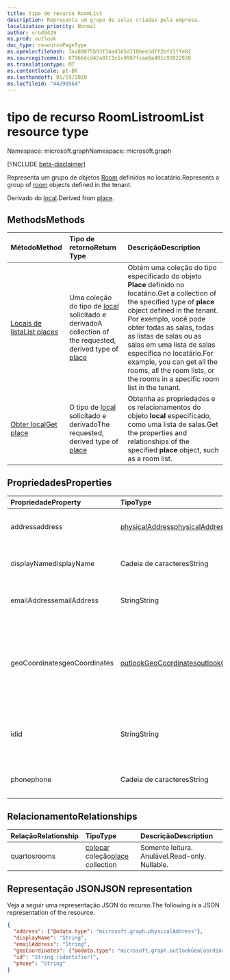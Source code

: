 ```yaml
---
title: tipo de recurso RoomList
description: Representa um grupo de salas criadas pela empresa.
localization_priority: Normal
author: vrod9429
ms.prod: outlook
doc_type: resourcePageType
ms.openlocfilehash: 3aa89075b93f34ad565d210bee3dff2bfd1ffe81
ms.sourcegitcommit: 87966dcd42a0111c5c9987fcae0a491c92022938
ms.translationtype: MT
ms.contentlocale: pt-BR
ms.lasthandoff: 05/19/2020
ms.locfileid: "44290564"
---
```

# <a name="roomlist-resource-type"></a><span data-ttu-id="122aa-103">tipo de recurso RoomList</span><span class="sxs-lookup"><span data-stu-id="122aa-103">roomList resource type</span></span>

<span data-ttu-id="122aa-104">Namespace: microsoft.graph</span><span class="sxs-lookup"><span data-stu-id="122aa-104">Namespace: microsoft.graph</span></span>

[!INCLUDE [beta-disclaimer](../../includes/beta-disclaimer.md)]

<span data-ttu-id="122aa-105">Representa um grupo de objetos [Room](room.md) definidos no locatário.</span><span class="sxs-lookup"><span data-stu-id="122aa-105">Represents a group of [room](room.md) objects defined in the tenant.</span></span>

<span data-ttu-id="122aa-106">Derivado do [local](place.md).</span><span class="sxs-lookup"><span data-stu-id="122aa-106">Derived from [place](place.md).</span></span>

## <a name="methods"></a><span data-ttu-id="122aa-107">Methods</span><span class="sxs-lookup"><span data-stu-id="122aa-107">Methods</span></span>

| <span data-ttu-id="122aa-108">Método</span><span class="sxs-lookup"><span data-stu-id="122aa-108">Method</span></span>                              | <span data-ttu-id="122aa-109">Tipo de retorno</span><span class="sxs-lookup"><span data-stu-id="122aa-109">Return Type</span></span>                  | <span data-ttu-id="122aa-110">Descrição</span><span class="sxs-lookup"><span data-stu-id="122aa-110">Description</span></span> |
|:------------------------------------|:-----------------------------|:--------|
| [<span data-ttu-id="122aa-111">Locais de lista</span><span class="sxs-lookup"><span data-stu-id="122aa-111">List places</span></span>](../api/place-list.md) | <span data-ttu-id="122aa-112">Uma coleção do tipo de [local](place.md) solicitado e derivado</span><span class="sxs-lookup"><span data-stu-id="122aa-112">A collection of the requested, derived type of [place](place.md)</span></span> | <span data-ttu-id="122aa-113">Obtém uma coleção do tipo especificado do objeto **Place** definido no locatário.</span><span class="sxs-lookup"><span data-stu-id="122aa-113">Get a collection of the specified type of **place** object defined in the tenant.</span></span> <span data-ttu-id="122aa-114">Por exemplo, você pode obter todas as salas, todas as listas de salas ou as salas em uma lista de salas específica no locatário.</span><span class="sxs-lookup"><span data-stu-id="122aa-114">For example, you can get all the rooms, all the room lists, or the rooms in a specific room list in the tenant.</span></span>|
| [<span data-ttu-id="122aa-115">Obter local</span><span class="sxs-lookup"><span data-stu-id="122aa-115">Get place</span></span>](../api/place-get.md)    | <span data-ttu-id="122aa-116">O tipo de [local](place.md) solicitado e derivado</span><span class="sxs-lookup"><span data-stu-id="122aa-116">The requested, derived type of [place](place.md)</span></span>            | <span data-ttu-id="122aa-117">Obtenha as propriedades e os relacionamentos do objeto **local** especificado, como uma lista de salas.</span><span class="sxs-lookup"><span data-stu-id="122aa-117">Get the properties and relationships of the specified **place** object, such as a room list.</span></span> |

## <a name="properties"></a><span data-ttu-id="122aa-118">Propriedades</span><span class="sxs-lookup"><span data-stu-id="122aa-118">Properties</span></span>

| <span data-ttu-id="122aa-119">Propriedade</span><span class="sxs-lookup"><span data-stu-id="122aa-119">Property</span></span>       | <span data-ttu-id="122aa-120">Tipo</span><span class="sxs-lookup"><span data-stu-id="122aa-120">Type</span></span>                                              | <span data-ttu-id="122aa-121">Descrição</span><span class="sxs-lookup"><span data-stu-id="122aa-121">Description</span></span> |
|:---------------|:--------------------------------------------------|:--------|
| <span data-ttu-id="122aa-122">address</span><span class="sxs-lookup"><span data-stu-id="122aa-122">address</span></span>        | [<span data-ttu-id="122aa-123">physicalAddress</span><span class="sxs-lookup"><span data-stu-id="122aa-123">physicalAddress</span></span>](physicaladdress.md)             | <span data-ttu-id="122aa-124">O endereço da lista de salas.</span><span class="sxs-lookup"><span data-stu-id="122aa-124">The street address of the room list.</span></span> |
| <span data-ttu-id="122aa-125">displayName</span><span class="sxs-lookup"><span data-stu-id="122aa-125">displayName</span></span>    | <span data-ttu-id="122aa-126">Cadeia de caracteres</span><span class="sxs-lookup"><span data-stu-id="122aa-126">String</span></span>                                            | <span data-ttu-id="122aa-127">O nome associado à lista de salas.</span><span class="sxs-lookup"><span data-stu-id="122aa-127">The name associated with the room list.</span></span> |
| <span data-ttu-id="122aa-128">emailAddress</span><span class="sxs-lookup"><span data-stu-id="122aa-128">emailAddress</span></span>   | <span data-ttu-id="122aa-129">String</span><span class="sxs-lookup"><span data-stu-id="122aa-129">String</span></span>                                            | <span data-ttu-id="122aa-130">O endereço de email da lista de salas.</span><span class="sxs-lookup"><span data-stu-id="122aa-130">The email address of the room list.</span></span> |
| <span data-ttu-id="122aa-131">geoCoordinates</span><span class="sxs-lookup"><span data-stu-id="122aa-131">geoCoordinates</span></span> | [<span data-ttu-id="122aa-132">outlookGeoCoordinates</span><span class="sxs-lookup"><span data-stu-id="122aa-132">outlookGeoCoordinates</span></span>](outlookgeocoordinates.md) | <span data-ttu-id="122aa-133">Especifica o local da sala de opções no latitude, longitude e (opcionalmente) as coordenadas de altitude.</span><span class="sxs-lookup"><span data-stu-id="122aa-133">Specifies the roomlist location in latitude, longitude and (optionally) altitude coordinates.</span></span> |
| <span data-ttu-id="122aa-134">id</span><span class="sxs-lookup"><span data-stu-id="122aa-134">id</span></span>             | <span data-ttu-id="122aa-135">String</span><span class="sxs-lookup"><span data-stu-id="122aa-135">String</span></span>                                            | <span data-ttu-id="122aa-136">Identificador exclusivo da lista de salas.</span><span class="sxs-lookup"><span data-stu-id="122aa-136">Unique identifier for the room list.</span></span> <span data-ttu-id="122aa-137">Somente leitura.</span><span class="sxs-lookup"><span data-stu-id="122aa-137">Read-only.</span></span> |
| <span data-ttu-id="122aa-138">phone</span><span class="sxs-lookup"><span data-stu-id="122aa-138">phone</span></span>          | <span data-ttu-id="122aa-139">Cadeia de caracteres</span><span class="sxs-lookup"><span data-stu-id="122aa-139">String</span></span>                                            | <span data-ttu-id="122aa-140">O número de telefone da lista de salas.</span><span class="sxs-lookup"><span data-stu-id="122aa-140">The phone number of the room list.</span></span> |

## <a name="relationships"></a><span data-ttu-id="122aa-141">Relacionamento</span><span class="sxs-lookup"><span data-stu-id="122aa-141">Relationships</span></span>

| <span data-ttu-id="122aa-142">Relação</span><span class="sxs-lookup"><span data-stu-id="122aa-142">Relationship</span></span> | <span data-ttu-id="122aa-143">Tipo</span><span class="sxs-lookup"><span data-stu-id="122aa-143">Type</span></span>                         | <span data-ttu-id="122aa-144">Descrição</span><span class="sxs-lookup"><span data-stu-id="122aa-144">Description</span></span>          |
|:-------------|:-----------------------------|:---------------------|
| <span data-ttu-id="122aa-145">quartos</span><span class="sxs-lookup"><span data-stu-id="122aa-145">rooms</span></span>        | <span data-ttu-id="122aa-146">[colocar](place.md) coleção</span><span class="sxs-lookup"><span data-stu-id="122aa-146">[place](place.md) collection</span></span> | <span data-ttu-id="122aa-p103">Somente leitura. Anulável.</span><span class="sxs-lookup"><span data-stu-id="122aa-p103">Read-only. Nullable.</span></span> |

## <a name="json-representation"></a><span data-ttu-id="122aa-149">Representação JSON</span><span class="sxs-lookup"><span data-stu-id="122aa-149">JSON representation</span></span>

<span data-ttu-id="122aa-150">Veja a seguir uma representação JSON do recurso.</span><span class="sxs-lookup"><span data-stu-id="122aa-150">The following is a JSON representation of the resource.</span></span>

<!-- {
  "blockType": "resource",
  "keyProperty": "id",
  "optionalProperties": [

  ],
  "@odata.type": "microsoft.graph.roomList"
}-->

```json
{
  "address": {"@odata.type": "microsoft.graph.physicalAddress"},
  "displayName": "String",
  "emailAddress": "String",
  "geoCoordinates": {"@odata.type": "microsoft.graph.outlookGeoCoordinates"},
  "id": "String (identifier)",
  "phone": "String"
}
```

<!-- uuid: 16cd6b66-4b1a-43a1-adaf-3a886856ed98
2019-02-04 14:57:30 UTC -->
<!-- {
  "type": "#page.annotation",
  "description": "roomList resource",
  "keywords": "",
  "section": "documentation",
  "tocPath": ""
}-->
